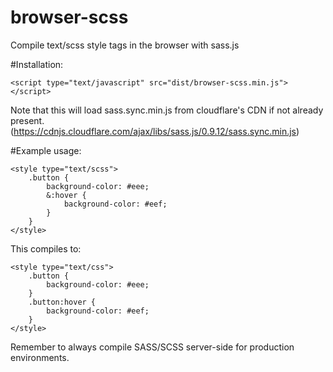 # browser-scss
Compile text/scss style tags in the browser with sass.js

#Installation: 
```
<script type="text/javascript" src="dist/browser-scss.min.js"></script>
```
Note that this will load sass.sync.min.js from cloudflare's CDN if not already present.
(https://cdnjs.cloudflare.com/ajax/libs/sass.js/0.9.12/sass.sync.min.js)

#Example usage: 
```
<style type="text/scss">
	.button {
		background-color: #eee;
		&:hover {
			background-color: #eef;
		}
	}
</style>
```

This compiles to:
```
<style type="text/css">
	.button {
		background-color: #eee;
	}
	.button:hover {
		background-color: #eef;
	}
</style>
```

Remember to always compile SASS/SCSS server-side for production environments.
